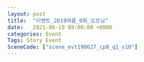 ```yaml
---
layout: post
title:  "이벤트_2019여름_0화_오프닝"
date:   2021-06-19 08:00:00 +0000
categories: Event
Tags: Story Event
SceneCode: ["scene_evt190627_cp0_q1_s10"]
---
```

